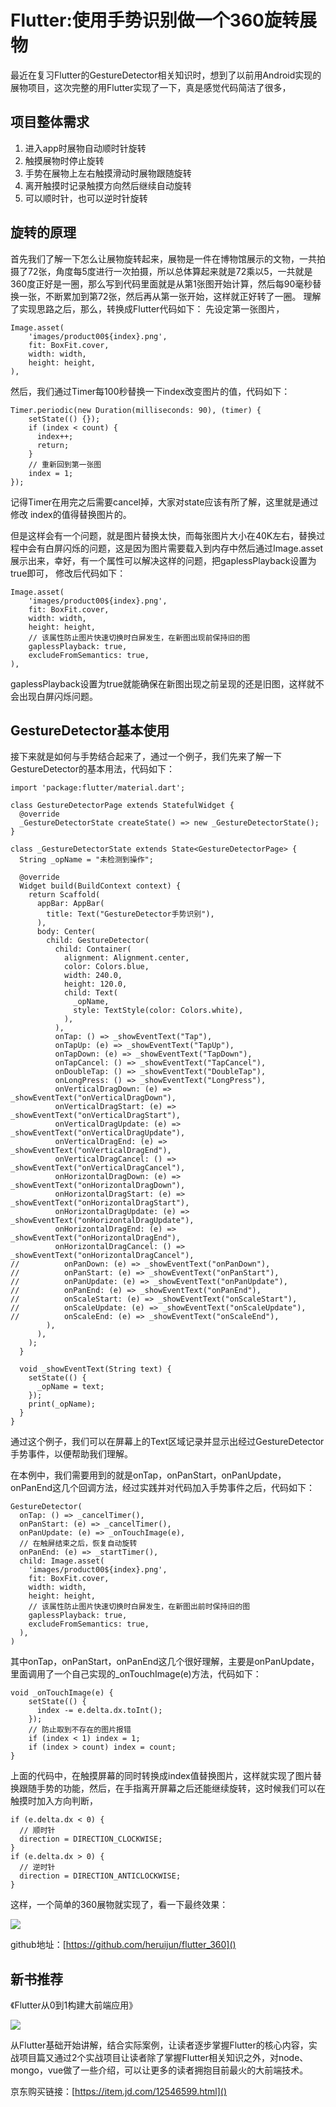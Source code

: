 # Flutter:使用手势识别做一个360旋转展物

最近在复习Flutter的GestureDetector相关知识时，想到了以前用Android实现的展物项目，这次完整的用Flutter实现了一下，真是感觉代码简洁了很多，

## 项目整体需求
1. 进入app时展物自动顺时针旋转
2. 触摸展物时停止旋转
3. 手势在展物上左右触摸滑动时展物跟随旋转
4. 离开触摸时记录触摸方向然后继续自动旋转
5. 可以顺时针，也可以逆时针旋转

## 旋转的原理
首先我们了解一下怎么让展物旋转起来，展物是一件在博物馆展示的文物，一共拍摄了72张，角度每5度进行一次拍摄，所以总体算起来就是72乘以5，一共就是360度正好是一圈，那么写到代码里面就是从第1张图开始计算，然后每90毫秒替换一张，不断累加到第72张，然后再从第一张开始，这样就正好转了一圈。
理解了实现思路之后，那么，转换成Flutter代码如下：
先设定第一张图片，
```
Image.asset(
    'images/product00${index}.png',
    fit: BoxFit.cover,
    width: width,
    height: height,
),
```

然后，我们通过Timer每100秒替换一下index改变图片的值，代码如下：
```
Timer.periodic(new Duration(milliseconds: 90), (timer) {
    setState(() {});
    if (index < count) {
      index++;
      return;
    }
    // 重新回到第一张图
    index = 1;
});
```
记得Timer在用完之后需要cancel掉，大家对state应该有所了解，这里就是通过修改
index的值得替换图片的。

但是这样会有一个问题，就是图片替换太快，而每张图片大小在40K左右，替换过程中会有白屏闪烁的问题，这是因为图片需要载入到内存中然后通过Image.asset展示出来，幸好，有一个属性可以解决这样的问题，把gaplessPlayback设置为true即可， 修改后代码如下：
```
Image.asset(
    'images/product00${index}.png',
    fit: BoxFit.cover,
    width: width,
    height: height,
    // 该属性防止图片快速切换时白屏发生，在新图出现前保持旧的图
    gaplessPlayback: true,
    excludeFromSemantics: true,
),
```

gaplessPlayback设置为true就能确保在新图出现之前呈现的还是旧图，这样就不会出现白屏闪烁问题。

## GestureDetector基本使用
接下来就是如何与手势结合起来了，通过一个例子，我们先来了解一下GestureDetector的基本用法，代码如下：
```
import 'package:flutter/material.dart';

class GestureDetectorPage extends StatefulWidget {
  @override
  _GestureDetectorState createState() => new _GestureDetectorState();
}

class _GestureDetectorState extends State<GestureDetectorPage> {
  String _opName = "未检测到操作";

  @override
  Widget build(BuildContext context) {
    return Scaffold(
      appBar: AppBar(
        title: Text("GestureDetector手势识别"),
      ),
      body: Center(
        child: GestureDetector(
          child: Container(
            alignment: Alignment.center,
            color: Colors.blue,
            width: 240.0,
            height: 120.0,
            child: Text(
              _opName,
              style: TextStyle(color: Colors.white),
            ),
          ),
          onTap: () => _showEventText("Tap"),
          onTapUp: (e) => _showEventText("TapUp"),
          onTapDown: (e) => _showEventText("TapDown"),
          onTapCancel: () => _showEventText("TapCancel"),
          onDoubleTap: () => _showEventText("DoubleTap"),
          onLongPress: () => _showEventText("LongPress"),
          onVerticalDragDown: (e) => _showEventText("onVerticalDragDown"),
          onVerticalDragStart: (e) => _showEventText("onVerticalDragStart"),
          onVerticalDragUpdate: (e) => _showEventText("onVerticalDragUpdate"),
          onVerticalDragEnd: (e) => _showEventText("onVerticalDragEnd"),
          onVerticalDragCancel: () => _showEventText("onVerticalDragCancel"),
          onHorizontalDragDown: (e) => _showEventText("onHorizontalDragDown"),
          onHorizontalDragStart: (e) => _showEventText("onHorizontalDragStart"),
          onHorizontalDragUpdate: (e) => _showEventText("onHorizontalDragUpdate"),
          onHorizontalDragEnd: (e) => _showEventText("onHorizontalDragEnd"),
          onHorizontalDragCancel: () => _showEventText("onHorizontalDragCancel"),
//          onPanDown: (e) => _showEventText("onPanDown"),
//          onPanStart: (e) => _showEventText("onPanStart"),
//          onPanUpdate: (e) => _showEventText("onPanUpdate"),
//          onPanEnd: (e) => _showEventText("onPanEnd"),
//          onScaleStart: (e) => _showEventText("onScaleStart"),
//          onScaleUpdate: (e) => _showEventText("onScaleUpdate"),
//          onScaleEnd: (e) => _showEventText("onScaleEnd"),
        ),
      ),
    );
  }

  void _showEventText(String text) {
    setState(() {
      _opName = text;
    });
    print(_opName);
  }
}
```

通过这个例子，我们可以在屏幕上的Text区域记录并显示出经过GestureDetector手势事件，以便帮助我们理解。

在本例中，我们需要用到的就是onTap，onPanStart，onPanUpdate，onPanEnd这几个回调方法，经过实践并对代码加入手势事件之后，代码如下：
```
GestureDetector(
  onTap: () => _cancelTimer(),
  onPanStart: (e) => _cancelTimer(),
  onPanUpdate: (e) => _onTouchImage(e),
  // 在触屏结束之后，恢复自动旋转
  onPanEnd: (e) => _startTimer(),
  child: Image.asset(
    'images/product00${index}.png',
    fit: BoxFit.cover,
    width: width,
    height: height,
    // 该属性防止图片快速切换时白屏发生，在新图出前时保持旧的图
    gaplessPlayback: true,
    excludeFromSemantics: true,
  ),
)
```

其中onTap，onPanStart，onPanEnd这几个很好理解，主要是onPanUpdate，里面调用了一个自己实现的_onTouchImage(e)方法，代码如下：
```
void _onTouchImage(e) {
    setState(() {
      index -= e.delta.dx.toInt();
    });
    // 防止取到不存在的图片报错
    if (index < 1) index = 1;
    if (index > count) index = count;
}
```

上面的代码中，在触摸屏幕的同时转换成index值替换图片，这样就实现了图片替换跟随手势的功能，然后，在手指离开屏幕之后还能继续旋转，这时候我们可以在触摸时加入方向判断，
```
if (e.delta.dx < 0) {
  // 顺时针
  direction = DIRECTION_CLOCKWISE;
}
if (e.delta.dx > 0) {
  // 逆时针
  direction = DIRECTION_ANTICLOCKWISE;
}
```

这样，一个简单的360展物就实现了，看一下最终效果：

![](https://raw.githubusercontent.com/heruijun/chahu/master/wu.gif)

github地址：[https://github.com/heruijun/flutter_360]()

## 新书推荐
《Flutter从0到1构建大前端应用》

![](https://img14.360buyimg.com/n1/jfs/t1/55763/28/4089/173115/5d1d7041E7d6bc656/d681b55e89bac6f6.jpg)

从Flutter基础开始讲解，结合实际案例，让读者逐步掌握Flutter的核心内容，实战项目篇又通过2个实战项目让读者除了掌握Flutter相关知识之外，对node、mongo，vue做了一些介绍，可以让更多的读者拥抱目前最火的大前端技术。

京东购买链接：[https://item.jd.com/12546599.html]()